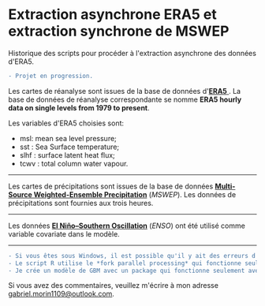 # Extraction asynchrone ERA5 et extraction synchrone de MSWEP
Historique des scripts pour procéder à l'extraction asynchrone des données d'ERA5.

```diff
- Projet en progression. 
```



Les cartes de réanalyse sont issues de la base de données d'<a href = "https://cds.climate.copernicus.eu/cdsapp#!/home#!%2Fdataset%2Freanalysis-era5-single-levels%3Ftab=overview">**ERA5** </a>. La base de données de réanalyse correspondante se nomme **ERA5 hourly data on single levels from 1979 to present**.

Les variables d'ERA5 choisies sont:
- msl: mean sea level pressure;
- sst : Sea Surface temperature;
- slhf : surface latent heat flux;
- tcwv : total column water vapour.

----

Les cartes de précipitations sont issues de la base de données <a href = "http://www.gloh2o.org/mswep/">**Multi-Source Weighted-Ensemble Precipitation**</a> (*MSWEP*). Les données de précipitations sont fournies aux trois heures.

----

Les données <a href = "https://psl.noaa.gov/enso/mei/">**El Niño–Southern Oscillation**</a> (*ENSO*) ont été utilisé comme variable covariate dans le modèle.

----

```diff
- Si vous êtes sous Windows, il est possible qu'il y ait des erreurs d'exécution.
- Le script R utilise le *fork parallel processing* qui fonctionne seulement sur les machines Unix. (Normalement, il n'y a pas d'erreur de ce côté)
- Je crée un modèle de GBM avec un package qui fonctionne seulement avec Unix.
```
Si vous avez des commentaires, veuillez m'écrire à mon adresse <a href="gabriel.morin1109@outlook.com"> gabriel.morin1109@outlook.com</a>.
